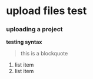 # upload files test
### uploading a project
**testing syntax**
> this is a blockquote
1. list item
2. list item
